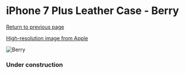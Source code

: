 # iPhone 7 Plus Leather Case - Berry

[Return to previous page](/iphone_7)

[High-resolution image from Apple](https://store.storeimages.cdn-apple.com/8756/as-images.apple.com/is/MPVU2?wid=4500&hei=4500&fmt=png)

<div style="width: 384px"><img src="/everyphone/MPVU2.png" alt="Berry"></div>

### Under construction
